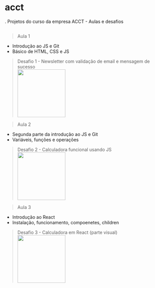 # acct
. Projetos do curso da empresa ACCT - Aulas e desafios
##
> Aula 1
  - Introdução ao JS e Git
  - Básico de HTML, CSS e JS
  > Desafio 1
    - Newsletter com validação de email e mensagem de sucesso
    <br>
    <img width="150px" src="https://github.com/micaelmi/acct/blob/main/imgs/desafio1.png">

> Aula 2
  - Segunda parte da introdução ao JS e Git
  - Variáveis, funções e operações
  > Desafio 2
    - Calculadora funcional usando JS
    <br>
    <img width="150px" src="https://github.com/micaelmi/acct/blob/main/imgs/desafio2.png">

> Aula 3
  - Introdução ao React
  - Instalação, funcionamento, compoenetes, children
  > Desafio 3
    - Calculadora em React (parte visual)
    <br>
    <img width="150px" src="https://github.com/micaelmi/acct/blob/main/imgs/desafio3.png">
